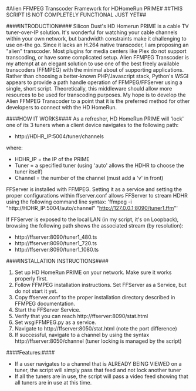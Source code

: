 #Alien FFMPEG Transcoder Framework for HDHomeRun PRIME#
##THIS SCRIPT IS NOT COMPLETELY FUNCTIONAL JUST YET##

####INTRODUCTION####
Silicon Dust's HD Homerun PRIME is a cable TV tuner-over-IP solution. It's wonderful for watching your cable channels within your own network, but bandwidth constraints make it challenging to use on-the go. Since it lacks an H.264 native transcoder, I am proposing an "alien" transcoder.
Most plugins for media centers like Plex do not support transcoding, or have some complicated setup. Alien FFMPEG Transcoder is my attempt at an elegant solution to use one of the best freely available transcoders (FFMPEG) with the minimal about of supporting applications.
Rather than choosing a better-known PHP/Javascript stack, Python's WSGI appears to provide a path handle operation of FFMPEG/FFServer using a single, short script. Theoretically, this middleware should allow more resources to be used for transcoding purposes.
My hope is to develop the Alien FFMPEG Transcoder to a point that it is the preferred method for other developers to connect with the HD HomeRun.

####HOW IT WORKS####
As a refresher, HD HomeRun PRIME will 'lock' one of its 3 tuners when a client device navigates to the following path:
* http://HDHR_IP:5004/tuner/channels

where:
- HDHR_IP = the IP of the PRIME
- Tuner = a specified tuner (using 'auto' allows the HDHR to choose the tuner itself)
- Channel = the number of the channel (must add a 'v' in front)

FFServer is installed with FFMPEG. Setting it as a service and setting the proper configurations within ffserver.conf allows FFServer to stream HDHR using the following command line syntax:
'ffmpeg -i "http://HDHR_IP:5004/auto/channel" "http://127.0.0.1:8090/tuner1.ffm"'

If FFServer is exposed to the local LAN (in my script, it's on Loopback), browsing the following path shows the associated stream (by resolution):
+ http://ffserver:8090/tuner1_480.ts
+ http://ffserver:8090/tuner1_720.ts
+ http://ffserver:8090/tuner1_1080.ts

####INSTALLATION INSTRUCTIONS####
1. Set up HD HomeRun PRIME on your network. Make sure it works properly first.
2. Follow FFMPEG installation instructions. Set FFServer as a Service, but do not start it yet.
3. Copy ffserver.conf to the proper installation directory described in FFMPEG documentation.
4. Start the FFServer Service.
5. Verify that you can reach http://ffserver:8090/stat.html
6. Set wsgiFFMPEG.py as a service.
7. Navigate to http://ffserver:8050/stat.html (note the port difference)
8. If successful, navigate to a channel by using the syntax http://ffserver:8050/channel (tuner locking is managed by the script)

####Features:####
+ If a user navigates to a channel that is ALREADY BEING VIEWED on a tuner, the script will simply pass that feed and not lock another tuner
+ If all the tuners are in use, the script will pass a video feed showing that all tuners are in use at this time.
